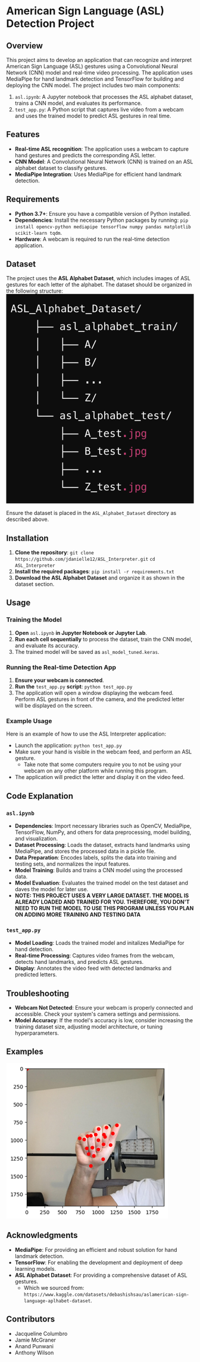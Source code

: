 # American Sign Language (ASL) Detection Project

## Overview
This project aims to develop an application that can recognize and interpret American Sign Language (ASL) gestures using a Convolutional Neural Network (CNN) model and real-time video processing. The application uses MediaPipe for hand landmark detection and TensorFlow for building and deploying the CNN model. The project includes two main components:
1. `asl.ipynb`: A Jupyter notebook that processes the ASL alphabet dataset, trains a CNN model, and evaluates its performance. 
2. `test_app.py`: A Python script that captures live video from a webcam and uses the trained model to predict ASL gestures in real time. 

## Features
* **Real-time ASL recognition**: The application uses a webcam to capture hand gestures and predicts the corresponding ASL letter. 
* **CNN Model**: A Convolutional Neural Network (CNN) is trained on an ASL alphabet dataset to classify gestures. 
* **MediaPipe Integration**: Uses MediaPipe for efficient hand landmark detection. 

## Requirements 
* **Python 3.7+**: Ensure you have a compatible version of Python installed. 
* **Dependencies**: Install the necessary Python packages by running: `pip install opencv-python mediapipe tensorflow numpy pandas matplotlib scikit-learn tqdm`.
* **Hardware**: A webcam is required to run the real-time detection application. 

## Dataset
The project uses the **ASL Alphabet Dataset**, which includes images of ASL gestures for each letter of the alphabet. The dataset should be organized in the following structure:
![File Structure](images/dataset_structure_example.png)

Ensure the dataset is placed in the `ASL_Alphabet_Dataset` directory as described above.

## Installation
1. **Clone the repository**: `git clone https://github.com/jdanielle12/ASL_Interpreter.git` `cd ASL_Interpreter`
2. **Install the required packages**: `pip install -r requirements.txt`
3. **Download the ASL Alphabet Dataset** and organize it as shown in the dataset section. 

## Usage

### Training the Model
1. **Open** `asl.ipynb` **in Jupyter Notebook or Jupyter Lab**.
2. **Run each cell sequentially** to process the dataset, train the CNN model, and evaluate its accuracy.
3. The trained model will be saved as `asl_model_tuned.keras`.

### Running the Real-time Detection App
1. **Ensure your webcam is connected**.
2. **Run the** `test_app.py` **script**: `python test_app.py`
3. The application will open a window displaying the webcam feed. Perform ASL gestures in front of the camera, and the predicted letter will be displayed on the screen. 

### Example Usage
Here is an example of how to use the ASL Interpreter application:
* Launch the application: `python test_app.py`
* Make sure your hand is visible in the webcam feed, and perform an ASL gesture. 
  * Take note that some computers require you to not be using your webcam on any other platform while running this program.
* The application will predict the letter and display it on the video feed.

## Code Explanation
### `asl.ipynb`
* **Dependencies**: Import necessary libraries such as OpenCV, MediaPipe, TensorFlow, NumPy, and others for data preprocessing, model building, and visualization.
* **Dataset Processing**: Loads the dataset, extracts hand landmarks using MediaPipe, and stores the processed data in a pickle file. 
* **Data Preparation**: Encodes labels, splits the data into training and testing sets, and normalizes the input features.
* **Model Training**: Builds and trains a CNN model using the processed data. 
* **Model Evaluation**: Evaluates the trained model on the test dataset and daves the model for later use. 
* **NOTE: THIS PROJECT USES A VERY LARGE DATASET. THE MODEL IS ALREADY LOADED AND TRAINED FOR YOU. THEREFORE, YOU DON'T NEED TO RUN THE MODEL TO USE THIS PROGRAM UNLESS YOU PLAN ON ADDING MORE TRAINING AND TESTING DATA**

### `test_app.py`
* **Model Loading**: Loads the trained model and initalizes MediaPipe for hand detection.
* **Real-time Processing**: Captures video frames from the webcam, detects hand landmarks, and predicts ASL gestures.
* **Display**: Annotates the video feed with detected landmarks and predicted letters.

## Troubleshooting
* **Webcam Not Detected**: Ensure your webcam is properly connected and accessible. Check your system's camera settings and permissions.
* **Model Accuracy**: If the model's accuracy is low, consider increasing the training dataset size, adjusting model architecture, or tuning hyperparameters.

## Examples
![Hand Recognition](images/Hand_recognition.png)

## Acknowledgments
* **MediaPipe**: For providing an efficient and robust solution for hand landmark detection.
* **TensorFlow**: For enabling the development and deployment of deep learning models.
* **ASL Alphabet Dataset**: For providing a comprehensive dataset of ASL gestures.
  * Which we sourced from: `https://www.kaggle.com/datasets/debashishsau/aslamerican-sign-language-aplhabet-dataset`.  

## Contributors
* Jacqueline Columbro
* Jamie McGraner
* Anand Punwani
* Anthony Wilson
